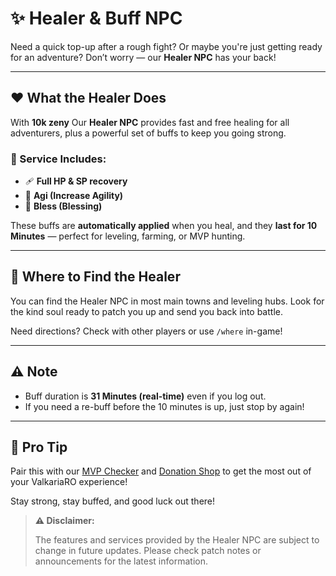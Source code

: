 # ✨ Healer & Buff NPC

Need a quick top-up after a rough fight? Or maybe you're just getting ready for an adventure? Don’t worry — our **Healer NPC** has your back!

---

## ❤️ What the Healer Does

With **10k zeny** Our **Healer NPC** provides fast and free healing for all adventurers, plus a powerful set of buffs to keep you going strong.

### 💬 Service Includes:

- 🩹 **Full HP & SP recovery**
- 💨 **Agi (Increase Agility)**
- 🙏 **Bless (Blessing)**

These buffs are **automatically applied** when you heal, and they **last for 10 Minutes** — perfect for leveling, farming, or MVP hunting.

---

## 📍 Where to Find the Healer

You can find the Healer NPC in most main towns and leveling hubs. Look for the kind soul ready to patch you up and send you back into battle.

Need directions? Check with other players or use `/where` in-game!

---

## ⚠️ Note

- Buff duration is **31 Minutes (real-time)** even if you log out.
- If you need a re-buff before the 10 minutes is up, just stop by again!

---

## 💬 Pro Tip

Pair this with our [MVP Checker](mvp-checker.md) and [Donation Shop](supportus.md) to get the most out of your ValkariaRO experience!

Stay strong, stay buffed, and good luck out there!

> **⚠️ Disclaimer:**  
>
> The features and services provided by the Healer NPC are subject to change in future updates. Please check patch notes or announcements for the latest information.
